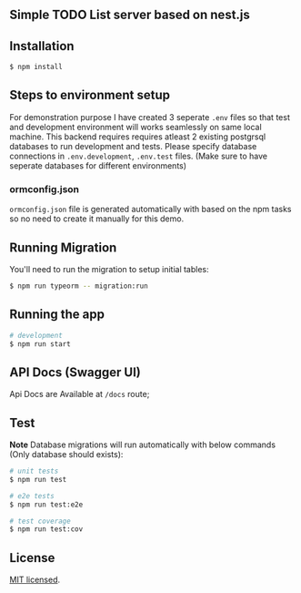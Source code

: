 ## Simple TODO List server based on nest.js

## Installation

```bash
$ npm install
```

## Steps to environment setup
For demonstration purpose I have created 3 seperate `.env` files so that test and development environment will works seamlessly on same local machine.
This backend requires requires atleast 2 existing postgrsql databases to run development and tests.
Please specify database connections in `.env.development`, `.env.test` files. (Make sure to have seperate databases for different environments)

### ormconfig.json
`ormconfig.json` file is generated automatically with based on the npm tasks so no need to create it manually for this demo.

## Running Migration
You'll need to run the migration to setup initial tables:
```bash
$ npm run typeorm -- migration:run
```

## Running the app

```bash
# development
$ npm run start
```

## API Docs (Swagger UI)
Api Docs are Available at `/docs` route;

## Test
**Note**
Database migrations will run automatically with below commands (Only database should exists):

```bash
# unit tests
$ npm run test

# e2e tests
$ npm run test:e2e

# test coverage
$ npm run test:cov
```

## License
  [MIT licensed](LICENSE).
